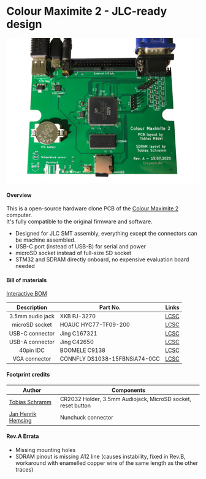 Colour Maximite 2 - JLC-ready design
=============================
![PCB](gerbers/RevA/RevAPCB.jpg)

#### Overview

This is a open-source hardware clone PCB of the [Colour Maximite 2](https://geoffg.net/maximite.html) computer.  
It's fully compatible to the original firmware and software.  

- Designed for JLC SMT assembly, everything except the connectors can be machine assembled.  
- USB-C port (instead of USB-B) for serial and power  
- microSD socket instead of full-size SD socket  
- STM32 and SDRAM directly onboard, no expensive evaluation board needed  

#### Bill of materials

[Interactive BOM](https://tbspace.de/content/downloads/ibom_cmm2_revb.html)

| Description | Part No.  | Links  |
| :-------:|-------------| -----:|
| 3.5mm audio jack | XKB PJ-3270 | [LCSC](https://lcsc.com/product-detail/Audio-Video-Connectors_XKB-Connectivity-PJ-3270_C381134.html) |
| microSD socket | HOAUC HYC77-TF09-200 | [LCSC](https://lcsc.com/product-detail/Card-Sockets-Connectors_HOAUC-HYC77-TF09-200_C341092.html)  |
| USB-C connector | Jing C167321 | [LCSC](https://lcsc.com/product-detail/USB-Connectors_Jing-Extension-of-the-Electronic-Co-C167321_C167321.html)  |
| USB-A connector | Jing C42650 | [LCSC](https://lcsc.com/product-detail/USB-Connectors_Jing-Extension-of-the-Electronic-Co-C42650_C42650.html)  |
| 40pin IDC | BOOMELE C9138 | [LCSC](https://lcsc.com/product-detail/IDC-Connectors_BOOMELE-Boom-Precision-Elec-C9138_C9138.html)  |
| VGA connector | CONNFLY DS1038-15FBNSiA74-0CC | [LCSC](https://lcsc.com/product-detail/D-Sub-Connectors_CONNFLY-Elec-DS1038-15FBNSiA74-0CC_C75754.html)  |

#### Footprint credits
| Author | Components  |
| ----- |-------|
| [Tobias Schramm](https://github.com/TobleMiner) | CR2032 Holder, 3.5mm Audiojack, MicroSD socket, reset button |
| [Jan Henrik Hemsing](https://github.com/Jan--Henrik) | Nunchuck connector |

#### Rev.A Errata
- Missing mounting holes
- SDRAM pinout is missing A12 line 
(causes instability, fixed in Rev.B, workaround with enamelled copper wire of the same length as the other traces)

